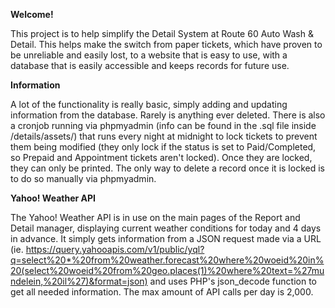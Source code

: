 **Welcome!**

This project is to help simplify the Detail System at Route 60 Auto Wash & Detail. This helps make the switch from paper tickets, which have proven to be unreliable and easily lost, to a website that is easy to use, with a database that is easily accessible and keeps records for future use.

**Information**

A lot of the functionality is really basic, simply adding and updating information from the database. Rarely is anything ever deleted. There is also a cronjob running via phpmyadmin (info can be found in the .sql file inside /details/assets/) that runs every night at midnight to lock tickets to prevent them being modified (they only lock if the status is set to Paid/Completed, so Prepaid and Appointment tickets aren't locked). Once they are locked, they can only be printed. The only way to delete a record once it is locked is to do so manually via phpmyadmin.

**Yahoo! Weather API**

The Yahoo! Weather API is in use on the main pages of the Report and Detail manager, displaying current weather conditions for today and 4 days in advance. It simply gets information from a JSON request made via a URL (ie. https://query.yahooapis.com/v1/public/yql?q=select%20*%20from%20weather.forecast%20where%20woeid%20in%20(select%20woeid%20from%20geo.places(1)%20where%20text=%27mundelein,%20il%27)&format=json) and uses PHP's json_decode function to get all needed information. The max amount of API calls per day is 2,000.